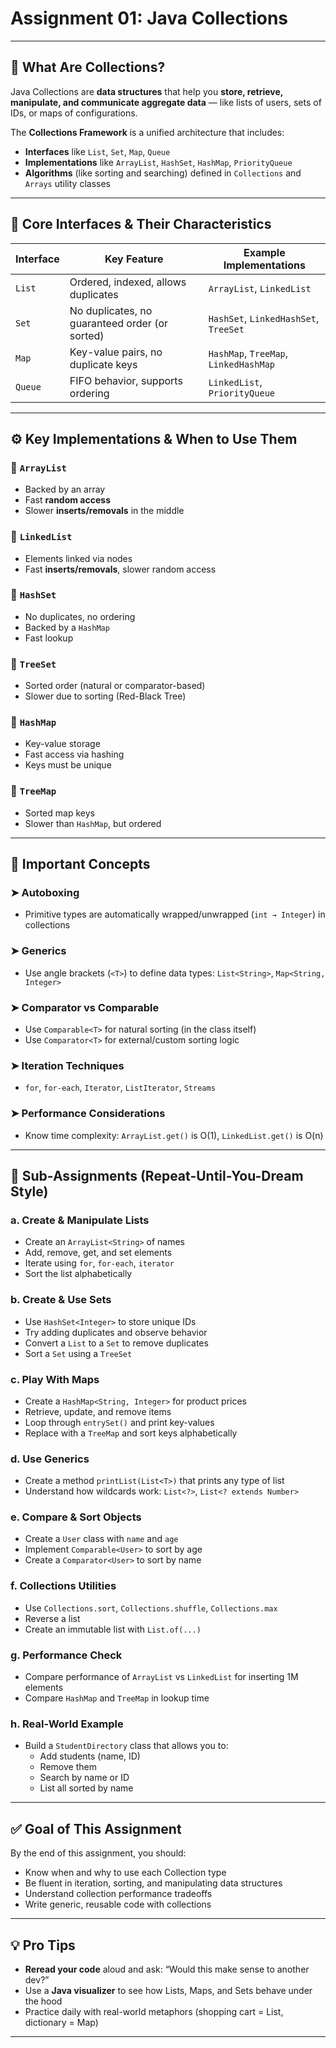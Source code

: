 # Assignment 01: Java Collections

---

## 🧠 What Are Collections?

Java Collections are **data structures** that help you **store, retrieve, manipulate, and communicate aggregate data** —
like lists of users, sets of IDs, or maps of configurations.

The **Collections Framework** is a unified architecture that includes:

- **Interfaces** like `List`, `Set`, `Map`, `Queue`
- **Implementations** like `ArrayList`, `HashSet`, `HashMap`, `PriorityQueue`
- **Algorithms** (like sorting and searching) defined in `Collections` and `Arrays` utility classes

---

## 🌳 Core Interfaces & Their Characteristics

| Interface | Key Feature                                    | Example Implementations               |
|-----------|------------------------------------------------|---------------------------------------|
| `List`    | Ordered, indexed, allows duplicates            | `ArrayList`, `LinkedList`             |
| `Set`     | No duplicates, no guaranteed order (or sorted) | `HashSet`, `LinkedHashSet`, `TreeSet` |
| `Map`     | Key-value pairs, no duplicate keys             | `HashMap`, `TreeMap`, `LinkedHashMap` |
| `Queue`   | FIFO behavior, supports ordering               | `LinkedList`, `PriorityQueue`         |

---

## ⚙️ Key Implementations & When to Use Them

### 🔹 `ArrayList`

- Backed by an array
- Fast **random access**
- Slower **inserts/removals** in the middle

### 🔹 `LinkedList`

- Elements linked via nodes
- Fast **inserts/removals**, slower random access

### 🔹 `HashSet`

- No duplicates, no ordering
- Backed by a `HashMap`
- Fast lookup

### 🔹 `TreeSet`

- Sorted order (natural or comparator-based)
- Slower due to sorting (Red-Black Tree)

### 🔹 `HashMap`

- Key-value storage
- Fast access via hashing
- Keys must be unique

### 🔹 `TreeMap`

- Sorted map keys
- Slower than `HashMap`, but ordered

---

## 🧮 Important Concepts

### ➤ Autoboxing

- Primitive types are automatically wrapped/unwrapped (`int → Integer`) in collections

### ➤ Generics

- Use angle brackets (`<T>`) to define data types: `List<String>`, `Map<String, Integer>`

### ➤ Comparator vs Comparable

- Use `Comparable<T>` for natural sorting (in the class itself)
- Use `Comparator<T>` for external/custom sorting logic

### ➤ Iteration Techniques

- `for`, `for-each`, `Iterator`, `ListIterator`, `Streams`

### ➤ Performance Considerations

- Know time complexity: `ArrayList.get()` is O(1), `LinkedList.get()` is O(n)

---

## 📌 Sub-Assignments (Repeat-Until-You-Dream Style)

### a. Create & Manipulate Lists

- Create an `ArrayList<String>` of names
- Add, remove, get, and set elements
- Iterate using `for`, `for-each`, `iterator`
- Sort the list alphabetically

### b. Create & Use Sets

- Use `HashSet<Integer>` to store unique IDs
- Try adding duplicates and observe behavior
- Convert a `List` to a `Set` to remove duplicates
- Sort a `Set` using a `TreeSet`

### c. Play With Maps

- Create a `HashMap<String, Integer>` for product prices
- Retrieve, update, and remove items
- Loop through `entrySet()` and print key-values
- Replace with a `TreeMap` and sort keys alphabetically

### d. Use Generics

- Create a method `printList(List<T>)` that prints any type of list
- Understand how wildcards work: `List<?>`, `List<? extends Number>`

### e. Compare & Sort Objects

- Create a `User` class with `name` and `age`
- Implement `Comparable<User>` to sort by age
- Create a `Comparator<User>` to sort by name

### f. Collections Utilities

- Use `Collections.sort`, `Collections.shuffle`, `Collections.max`
- Reverse a list
- Create an immutable list with `List.of(...)`

### g. Performance Check

- Compare performance of `ArrayList` vs `LinkedList` for inserting 1M elements
- Compare `HashMap` and `TreeMap` in lookup time

### h. Real-World Example

- Build a `StudentDirectory` class that allows you to:
    - Add students (name, ID)
    - Remove them
    - Search by name or ID
    - List all sorted by name

---

## ✅ Goal of This Assignment

By the end of this assignment, you should:

- Know when and why to use each Collection type
- Be fluent in iteration, sorting, and manipulating data structures
- Understand collection performance tradeoffs
- Write generic, reusable code with collections

---

## 💡 Pro Tips

- **Reread your code** aloud and ask: “Would this make sense to another dev?”
- Use a **Java visualizer** to see how Lists, Maps, and Sets behave under the hood
- Practice daily with real-world metaphors (shopping cart = List, dictionary = Map)

---
